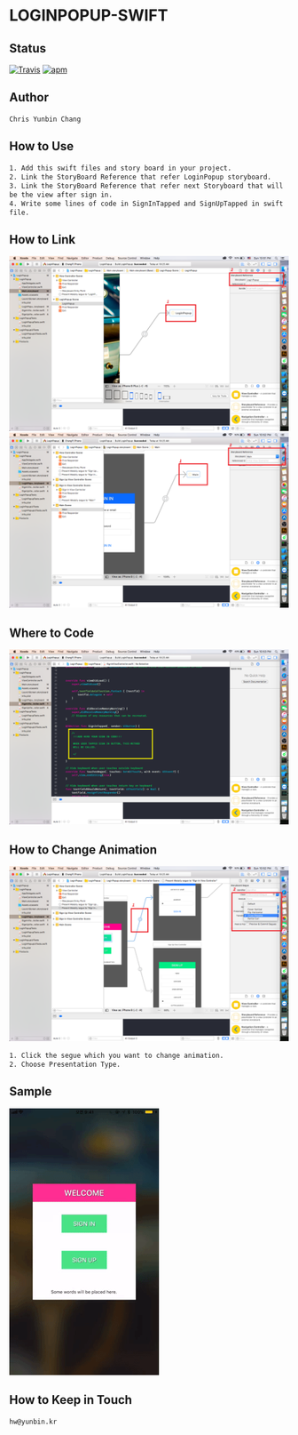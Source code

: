 # LOGINPOPUP-SWIFT

## Status
[![Travis](https://img.shields.io/jenkins/s/https/jenkins.qa.ubuntu.com/view/Precise/view/All%20Precise/job/precise-desktop-amd64_default.svg)]() [![apm](https://img.shields.io/apm/l/vim-mode.svg)]()


## Author

	Chris Yunbin Chang  

## How to Use

	1. Add this swift files and story board in your project.  
	2. Link the StoryBoard Reference that refer LoginPopup storyboard.  
	3. Link the StoryBoard Reference that refer next Storyboard that will be the view after sign in.  
	4. Write some lines of code in SignInTapped and SignUpTapped in swift file.  

## How to Link
        
![HOW TO LINK](/img/openPopUp.png)   
![HOW TO LINK](/img/goAfterSignIn.png)  

## Where to Code
![SAMPLE IMAGE](/img/code.png)  

## How to Change Animation
![SAMPLE IMAGE](/img/changeSegueAnimation.png) 
	   
	1. Click the segue which you want to change animation.  
	2. Choose Presentation Type.  


## Sample
![SAMPLE IMAGE](/img/sample1.gif)  

## How to Keep in Touch

	hw@yunbin.kr
